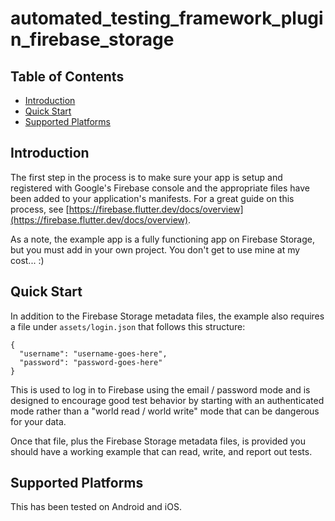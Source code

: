 # automated_testing_framework_plugin_firebase_storage

## Table of Contents

* [Introduction](#introduction)
* [Quick Start](#quick-start)
* [Supported Platforms](#supported-platforms)


## Introduction

The first step in the process is to make sure your app is setup and registered with Google's Firebase console and the appropriate files have been added to your application's manifests.  For a great guide on this process, see [https://firebase.flutter.dev/docs/overview](https://firebase.flutter.dev/docs/overview).

As a note, the example app is a fully functioning app on Firebase Storage, but you must add in your own project.  You don't get to use mine at my cost...  :)


## Quick Start

In addition to the Firebase Storage metadata files, the example also requires a file under `assets/login.json` that follows this structure:

```
{
  "username": "username-goes-here",
  "password": "password-goes-here"
}
```

This is used to log in to Firebase using the email / password mode and is designed to encourage good test behavior by starting with an authenticated mode rather than a "world read / world write" mode that can be dangerous for your data.

Once that file, plus the Firebase Storage metadata files, is provided you should have a working example that can read, write, and report out tests.


## Supported Platforms

This has been tested on Android and iOS.
